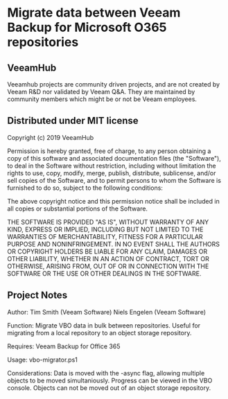 # Migrate data between Veeam Backup for Microsoft O365 repositories

## VeeamHub

Veeamhub projects are community driven projects, and are not created by Veeam R&D nor validated by Veeam Q&A. They are maintained by community members which might be or not be Veeam employees.

## Distributed under MIT license
Copyright (c) 2019 VeeamHub

Permission is hereby granted, free of charge, to any person obtaining a copy of this software and associated documentation files (the "Software"), to deal in the Software without restriction, including without limitation the rights to use, copy, modify, merge, publish, distribute, sublicense, and/or sell copies of the Software, and to permit persons to whom the Software is furnished to do so, subject to the following conditions:

The above copyright notice and this permission notice shall be included in all copies or substantial portions of the Software.

THE SOFTWARE IS PROVIDED "AS IS", WITHOUT WARRANTY OF ANY KIND, EXPRESS OR IMPLIED, INCLUDING BUT NOT LIMITED TO THE WARRANTIES OF MERCHANTABILITY, FITNESS FOR A PARTICULAR PURPOSE AND NONINFRINGEMENT. IN NO EVENT SHALL THE AUTHORS OR COPYRIGHT HOLDERS BE LIABLE FOR ANY CLAIM, DAMAGES OR OTHER LIABILITY, WHETHER IN AN ACTION OF CONTRACT, TORT OR OTHERWISE, ARISING FROM, OUT OF OR IN CONNECTION WITH THE SOFTWARE OR THE USE OR OTHER DEALINGS IN THE SOFTWARE.

## Project Notes
Author: Tim Smith (Veeam Software)
        Niels Engelen (Veeam Software)

Function: Migrate VBO data in bulk between repositories. Useful for migrating from a local repository to an object storage repository.

Requires: Veeam Backup for Office 365

Usage: vbo-migrator.ps1

Considerations: Data is moved with the -async flag, allowing multiple objects to be moved simultaniously.  Progress can be viewed in the VBO console.  Objects can not be moved out of an object storage repository.
